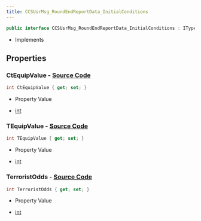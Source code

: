 ```yaml
---
title: CCSUsrMsg_RoundEndReportData_InitialConditions
---
```


```csharp
public interface CCSUsrMsg_RoundEndReportData_InitialConditions : ITypedProtobuf<CCSUsrMsg_RoundEndReportData_InitialConditions>, INativeHandle
```

- Implements

## Properties

### **CtEquipValue** - [Source Code](https://github.com/swiftly-solution/swiftlys2/blob/main/managed/src/SwiftlyS2.Generated/Protobufs/Interfaces/CCSUsrMsg_RoundEndReportData_InitialConditions.cs#L13)

```csharp
int CtEquipValue { get; set; }
```

- Property Value

- [int](https://learn.microsoft.com/dotnet/api/system.int32)

### **TEquipValue** - [Source Code](https://github.com/swiftly-solution/swiftlys2/blob/main/managed/src/SwiftlyS2.Generated/Protobufs/Interfaces/CCSUsrMsg_RoundEndReportData_InitialConditions.cs#L16)

```csharp
int TEquipValue { get; set; }
```

- Property Value

- [int](https://learn.microsoft.com/dotnet/api/system.int32)

### **TerroristOdds** - [Source Code](https://github.com/swiftly-solution/swiftlys2/blob/main/managed/src/SwiftlyS2.Generated/Protobufs/Interfaces/CCSUsrMsg_RoundEndReportData_InitialConditions.cs#L19)

```csharp
int TerroristOdds { get; set; }
```

- Property Value

- [int](https://learn.microsoft.com/dotnet/api/system.int32)

